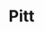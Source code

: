 ---
title: Pitt
issue: 2A
issue_nr: 2
full_title: Dead or Alive
subtitle: ""
story_arc: ""
crossover: ""
variant: ""
publisher: Image Comics
creators: 
  - Brian Hotton
  - Jim Somerville
  - Sam Kieth
release_date: Jul 1993
release_year: 1993
genre:
  - Action
  - Adventure
  - Horror
  - Super-Heroes
format: Comic
pages: 32
signed_by: ""
price: 1.95
---